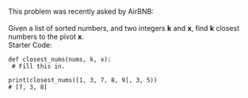 This problem was recently asked by AirBNB:
<br><br>
Given a list of sorted numbers, and two integers <b>k</b> and <b>x</b>, find <b>k</b> closest numbers to the pivot <b>x</b>.
<br>
Starter Code:
```
def closest_nums(nums, k, x):
 # Fill this in.
 
print(closest_nums([1, 3, 7, 8, 9], 3, 5))
# [7, 3, 8]
```
